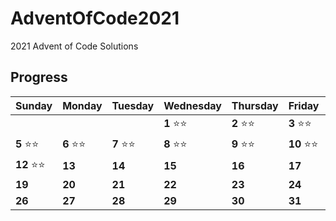 # AdventOfCode2021

2021 Advent of Code Solutions

## Progress

Sunday | Monday | Tuesday | Wednesday | Thursday | Friday | Saturday
------- | -------| ------- | ------- | -------| -------| -------
   |   |   |  | **1** :star::star: | **2** :star::star: | **3** :star::star: | **4** :star::star: 
 **5**  :star::star: | **6** :star::star: | **7**  :star::star:  | **8** :star::star: | **9** :star::star: | **10** :star::star: | **11** :star::star:
 **12** :star::star: | **13**  | **14**  | **15**   | **16**  | **17**  | **18** 
 **19** | **20**  | **21**  | **22**  | **23**  | **24**  | :christmas_tree:
 **26** | **27** | **28** | **29** | **30** | **31** |  | 
